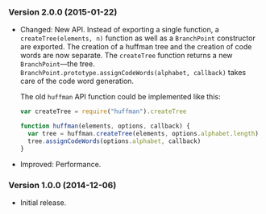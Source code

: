 ### Version 2.0.0 (2015-01-22) ###

- Changed: New API. Instead of exporting a single function, a
  `createTree(elements, n)` function as well as a `BranchPoint` constructor are
  exported. The creation of a huffman tree and the creation of code words are
  now separate. The `createTree` function returns a new `BranchPoint`—the tree.
  `BranchPoint.prototype.assignCodeWords(alphabet, callback)` takes care of the
  code word generation.

  The old `huffman` API function could be implemented like this:

  ```js
  var createTree = require("huffman").createTree

  function huffman(elements, options, callback) {
    var tree = huffman.createTree(elements, options.alphabet.length)
    tree.assignCodeWords(options.alphabet, callback)
  }
  ```
- Improved: Performance.

### Version 1.0.0 (2014-12-06) ###

- Initial release.
